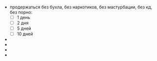 - продержаться без бухла, без наркотиков, без мастурбации, без кд, без порно:
  * [ ] 1 день
  * [ ] 2 дня
  * [ ] 5 дней
  * [ ] 10 дней
-
-
-
-